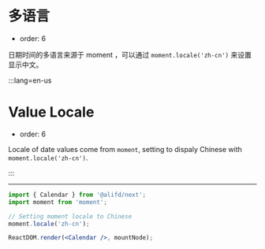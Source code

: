 # 多语言

- order: 6

日期时间的多语言来源于 moment ，可以通过 `moment.locale('zh-cn')` 来设置显示中文。

:::lang=en-us
# Value Locale

- order: 6

Locale of date values come from `moment`, setting to dispaly Chinese with `moment.locale('zh-cn')`.

:::

---

````jsx
import { Calendar } from '@alifd/next';
import moment from 'moment';

// Setting moment locale to Chinese
moment.locale('zh-cn');

ReactDOM.render(<Calendar />, mountNode);
````
